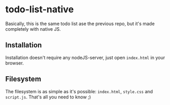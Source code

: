 # todo-list-native
Basically, this is the same todo list ase the previous repo, but it's made completely with native JS.

## Installation
Installation doesn't require any nodeJS-server, just open `index.html` in your browser.

## Filesystem
The filesystem is as simple as it's possible: `index.html`, `style.css` and `script.js`. That's all you need to know ;)